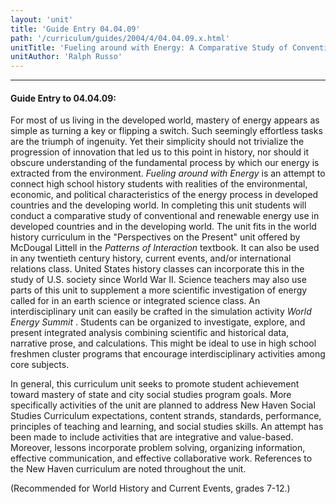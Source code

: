 ```yaml
---
layout: 'unit'
title: 'Guide Entry 04.04.09'
path: '/curriculum/guides/2004/4/04.04.09.x.html'
unitTitle: 'Fueling around with Energy: A Comparative Study of Conventional and Renewable Energy Use among Nations'
unitAuthor: 'Ralph Russo'
---
```


<body>
<hr/>
 <h4>
  Guide Entry to 04.04.09:
 </h4>
 <p>
  For most of us living in the developed world, mastery of energy appears as simple as turning a key or flipping a switch. Such seemingly effortless tasks are the triumph of ingenuity. Yet their simplicity should not trivialize the progression of innovation that led us to this point in history, nor should it obscure understanding of the fundamental process by which our energy is extracted from the environment.
  <i>
   Fueling around with Energy
  </i>
  is an attempt to connect high school history students with realities of the environmental, economic, and political characteristics of the energy process in developed countries and the developing world. In completing this unit students will conduct a comparative study of conventional and renewable energy use in developed countries and in the developing world. The unit fits in the world history curriculum in the "Perspectives on the Present" unit offered by McDougal Littell in the
  <i>
   Patterns of Interaction
  </i>
  textbook. It can also be used in any twentieth century history, current events, and/or international relations class. United States history classes can incorporate this in the study of U.S. society since World War II. Science teachers may also use parts of this unit to supplement a more scientific investigation of energy called for in an earth science or integrated science class. An interdisciplinary unit can easily be crafted in the simulation activity
  <i>
   World Energy Summit
  </i>
  . Students can be organized to investigate, explore, and present integrated analysis combining scientific and historical data, narrative prose, and calculations. This might be ideal to use in high school freshmen cluster programs that encourage interdisciplinary activities among core subjects.
 </p>
<p>
  In general, this curriculum unit seeks to promote student achievement toward mastery of state and city social studies program goals. More specifically activities of the unit are planned to address New Haven Social Studies Curriculum expectations, content strands, standards, performance, principles of teaching and learning, and social studies skills. An attempt has been made to include activities that are integrative and value-based. Moreover, lessons incorporate problem solving, organizing information, effective communication, and effective collaborative work. References to the New Haven curriculum are noted throughout the unit.
 </p>
<p>
  (Recommended for World History and Current Events, grades 7-12.)
 </p>

</body>
